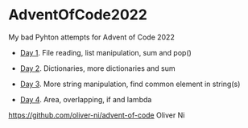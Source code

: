 # AdventOfCode2022
My bad Pyhton attempts for Advent of Code 2022

* [Day 1](AoC_01.py). File reading, list manipulation, sum and pop()

* [Day 2](AoC_02.py). Dictionaries, more dictionaries and sum

* [Day 3](AoC_03.py). More string manipulation, find common element in string(s)

* [Day 4](AoC_04.py). Area, overlapping, if and lambda

https://github.com/oliver-ni/advent-of-code
Oliver Ni
